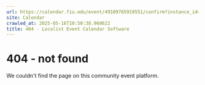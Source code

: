 ```yaml
---
url: https://calendar.fiu.edu/event/49109765919551/confirm?instance_id=49109765947217&return=https%3A%2F%2Fcalendar.fiu.edu%2Fcalendar%3Fevent_types%255B%255D%3D121723
site: Calendar
crawled_at: 2025-05-16T10:50:38.960622
title: 404 - Localist Event Calendar Software
---
```


# 404 - not found
We couldn't find the page on this community event platform.
